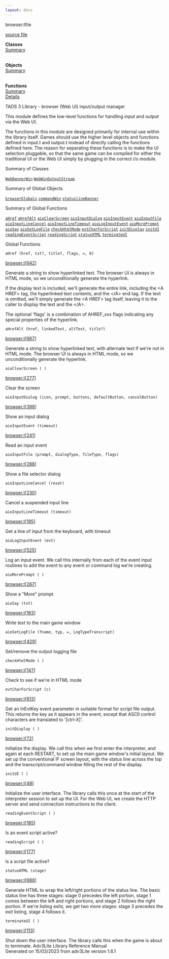 ```yaml
---
layout: docs
---
```

<span class="title">browser.t</span><span class="type">file</span>

[source file](../source/browser.t.html)

**Classes**  
[Summary](#_ClassSummary_)  
 

**Objects**  
[Summary](#_ObjectSummary_)  
 

**Functions**  
[Summary](#_FunctionSummary_)  
[Details](#_Functions_)



TADS 3 Library - browser (Web UI) input/output manager

This module defines the low-level functions for handling input and
output via the Web UI.

The functions in this module are designed primarily for internal use
within the library itself. Games should use the higher level objects and
functions defined in input.t and output.t instead of directly calling
the functions defined here. The reason for separating these functions is
to make the UI selection pluggable, so that the same game can be
compiled for either the traditional UI or the Web UI simply by plugging
in the correct i/o module.



<span id="_ClassSummary_"></span>



<span class="hdln">Summary of Classes</span>  



[`WebBannerWin`](../object/WebBannerWin.html) [`WebWinOutputStream`](../object/WebWinOutputStream.html)
<span id="_ObjectSummary_"></span>



<span class="hdln">Summary of Global Objects</span>  



[`browserGlobals`](../object/browserGlobals.html) [`commandWin`](../object/commandWin.html) [`statuslineBanner`](../object/statuslineBanner.html)
<span id="FunctionSummary_"></span>



<span class="hdln">Summary of Global Functions</span>  



[`aHref`](#aHref) [`aHrefAlt`](#aHrefAlt) [`aioClearScreen`](#aioClearScreen) [`aioInputDialog`](#aioInputDialog) [`aioInputEvent`](#aioInputEvent) [`aioInputFile`](#aioInputFile) [`aioInputLineCancel`](#aioInputLineCancel) [`aioInputLineTimeout`](#aioInputLineTimeout) [`aioLogInputEvent`](#aioLogInputEvent) [`aioMorePrompt`](#aioMorePrompt) [`aioSay`](#aioSay) [`aioSetLogFile`](#aioSetLogFile) [`checkHtmlMode`](#checkHtmlMode) [`evtCharForScript`](#evtCharForScript) [`initDisplay`](#initDisplay) [`initUI`](#initUI) [`readingEventScript`](#readingEventScript) [`readingScript`](#readingScript) [`statusHTML`](#statusHTML) [`terminateUI`](#terminateUI)

<span id="_Functions_"></span>



<span class="hdln">Global Functions</span>  



<span id="aHref"></span>

`aHref (href, txt?, title?, flags, =, 0)`

[browser.t](../file/browser.t.html)\[[642](../source/browser.t.html#642)\]



Generate a string to show hyperlinked text. The browser UI is always in
HTML mode, so we unconditionally generate the hyperlink.

If the display text is included, we'll generate the entire link,
including the \<A HREF\> tag, the hyperlinked text contents, and the
\</A\> end tag. If the text is omitted, we'll simply generate the \<A
HREF\> tag itself, leaving it to the caller to display the text and the
\</A\>.

The optional 'flags' is a combination of AHREF_xxx flags indicating any
special properties of the hyperlink.



<span id="aHrefAlt"></span>

`aHrefAlt (href, linkedText, altText, title?)`

[browser.t](../file/browser.t.html)\[[667](../source/browser.t.html#667)\]



Generate a string to show hyperlinked text, with alternate text if we're
not in HTML mode. The browser UI is always in HTML mode, so we
unconditionally generate the hyperlink.



<span id="aioClearScreen"></span>

`aioClearScreen ( )`

[browser.t](../file/browser.t.html)\[[277](../source/browser.t.html#277)\]



Clear the screen



<span id="aioInputDialog"></span>

`aioInputDialog (icon, prompt, buttons, defaultButton, cancelButton)`

[browser.t](../file/browser.t.html)\[[398](../source/browser.t.html#398)\]



Show an input dialog



<span id="aioInputEvent"></span>

`aioInputEvent (timeout)`

[browser.t](../file/browser.t.html)\[[241](../source/browser.t.html#241)\]



Read an input event



<span id="aioInputFile"></span>

`aioInputFile (prompt, dialogType, fileType, flags)`

[browser.t](../file/browser.t.html)\[[288](../source/browser.t.html#288)\]



Show a file selector dialog



<span id="aioInputLineCancel"></span>

`aioInputLineCancel (reset)`

[browser.t](../file/browser.t.html)\[[230](../source/browser.t.html#230)\]



Cancel a suspended input line



<span id="aioInputLineTimeout"></span>

`aioInputLineTimeout (timeout)`

[browser.t](../file/browser.t.html)\[[195](../source/browser.t.html#195)\]



Get a line of input from the keyboard, with timeout



<span id="aioLogInputEvent"></span>

`aioLogInputEvent (evt)`

[browser.t](../file/browser.t.html)\[[525](../source/browser.t.html#525)\]



Log an input event. We call this internally from each of the event input
routines to add the event to any event or command log we're creating.



<span id="aioMorePrompt"></span>

`aioMorePrompt ( )`

[browser.t](../file/browser.t.html)\[[267](../source/browser.t.html#267)\]



Show a "More" prompt



<span id="aioSay"></span>

`aioSay (txt)`

[browser.t](../file/browser.t.html)\[[163](../source/browser.t.html#163)\]



Write text to the main game window



<span id="aioSetLogFile"></span>

`aioSetLogFile (fname, typ, =, LogTypeTranscript)`

[browser.t](../file/browser.t.html)\[[429](../source/browser.t.html#429)\]



Set/remove the output logging file



<span id="checkHtmlMode"></span>

`checkHtmlMode ( )`

[browser.t](../file/browser.t.html)\[[147](../source/browser.t.html#147)\]



Check to see if we're in HTML mode



<span id="evtCharForScript"></span>

`evtCharForScript (c)`

[browser.t](../file/browser.t.html)\[[613](../source/browser.t.html#613)\]



Get an InEvtKey event parameter in suitable format for script file
output. This returns the key as it appears in the event, except that
ASCII control characters are translated to '\[ctrl-X\]'.



<span id="initDisplay"></span>

`initDisplay ( )`

[browser.t](../file/browser.t.html)\[[72](../source/browser.t.html#72)\]



Initialize the display. We call this when we first enter the
interpreter, and again at each RESTART, to set up the main game window's
initial layout. We set up the conventional IF screen layout, with the
status line across the top and the transcript/command window filling the
rest of the display.



<span id="initUI"></span>

`initUI ( )`

[browser.t](../file/browser.t.html)\[[48](../source/browser.t.html#48)\]



Initialize the user interface. The library calls this once at the start
of the interpreter session to set up the UI. For the Web UI, we create
the HTTP server and send connection instructions to the client.



<span id="readingEventScript"></span>

`readingEventScript ( )`

[browser.t](../file/browser.t.html)\[[185](../source/browser.t.html#185)\]



Is an event script active?



<span id="readingScript"></span>

`readingScript ( )`

[browser.t](../file/browser.t.html)\[[177](../source/browser.t.html#177)\]



Is a script file active?



<span id="statusHTML"></span>

`statusHTML (stage)`

[browser.t](../file/browser.t.html)\[[688](../source/browser.t.html#688)\]



Generate HTML to wrap the left/right portions of the status line. The
basic status line has three stages: stage 0 precedes the left portion,
stage 1 comes between the left and right portions, and stage 2 follows
the right portion. If we're listing exits, we get two more stages: stage
3 precedes the exit listing, stage 4 follows it.



<span id="terminateUI"></span>

`terminateUI ( )`

[browser.t](../file/browser.t.html)\[[113](../source/browser.t.html#113)\]



Shut down the user interface. The library calls this when the game is
about to terminate.
Adv3Lite Library Reference Manual  
Generated on 15/03/2023 from adv3Lite version 1.6.1


